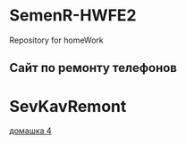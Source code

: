 # SemenR-HWFE2
Repository for homeWork
## Сайт по ремонту телефонов
# SevKavRemont

[домашка 4](Class-04/Task-01/index.html)
